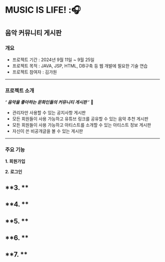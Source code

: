# MUSIC IS LIFE! :🎧
## 음악 커뮤니티 게시판
### 개요
- 프로젝트 기간 : 2024년 9월 11일 ~ 9월 25일
- 프로젝트 목적 : JAVA, JSP, HTML, DB구축 등 웹 개발에 필요한 기술 연습
- 프로젝트 참여자 : 김가원
---
### 프로젝트 소개
_**‘ 음악을 좋아하는 문화인들의 커뮤니티 게시판 ’**_ :musical_note:
- 관리자만 사용할 수 있는 공지사항 게시판
- 모든 회원들이 사용 가능하고 유튜브 링크를 공유할 수 있는 음악 추천 게시판
- 모든 회원들이 사용 가능하고 아티스트를 소개할 수 있는 아티스트 정보 게시판
- 자신이 쓴 비공개글을 볼 수 있는 게시판
---
### 주요 기능
**1. 회원가입**

**2. 로그인**

**3. **
- 

**4. **
- 

**5. **
- 

**6. **
- 

**7. **
- 
